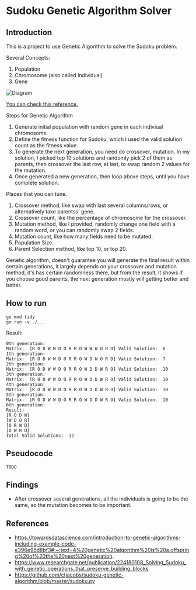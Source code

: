 # Sudoku Genetic Algorithm Solver

## Introduction

This is a project to use Genetic Algorithm to solve the Sudoku problem.

Several Concepts:
1. Population
2. Chromosome (also called Individual)
3. Gene

![Diagram](https://miro.medium.com/max/1112/1*vIrsxg12DSltpdWoO561yA.png "Diagram")


[You can check this reference.](https://towardsdatascience.com/introduction-to-genetic-algorithms-including-example-code-e396e98d8bf3#:~:text=A%20genetic%20algorithm%20is%20a,offspring%20of%20the%20next%20generation.)


Steps for Genetic Algorithm
1. Generate initial population with random gene in each indiviual chromosome.
2. Define the fitness function for Sudoku, which I used the valid solution count as the fitness value.
3. To generate the next generation, you need do crossover, mutation. In my solution, I picked top 10 solutions and randomly pick 2 of them as parents, then crossover the last row, at last, to swap random 2 values for the mutation.
4. Once generated a new generation, then loop above steps, until you have complete solution.

Places that you can tune.

1. Crossover method, like swap with last several columns/rows, or alternatively take parentss' gene.
2. Crossover count, like the percentage of chromosome for the crossover.
3. Mutation method, like I provided, randomly change one field with a random word, or you can randomly swap 2 fields.
4. Mutation count, like how many fields need to be mutated.
5. Population Size.
6. Parent Selection method, like top 10, or top 20.

Genetic algorithm, doesn't guarantee you will generate the final result within certain generations, it largely depends on your crossover and mutation method, it's has certain randomness there, but from the result, it shows if you choose good parents, the next generation mostly will getting better and better.

## How to run

```
go mod tidy
go run -v ./...
```

Result:

```
0th generation:
Matrix:  [R O D W W D O R R O W W W O R D] Valid Solution:  6
1th generation:
Matrix:  [R O D W W D O R R O W D W O R D] Valid Solution:  7
2th generation:
Matrix:  [R O D W W D O R R O W D D W R O] Valid Solution:  10
3th generation:
Matrix:  [R O D W W D O R R O W D D W R O] Valid Solution:  10
4th generation:
Matrix:  [R O D W W D O R R O W D D W R O] Valid Solution:  10
5th generation:
Matrix:  [R O D W W D O R R O W D D W R O] Valid Solution:  10
6th generation:
Result:
[R O D W]
[W D O R]
[O R W D]
[D W R O]
Total Valid Solutions:  12
```

## Pseudocode

```
TODO
```

## Findings

- After crossover several generations, all the individuals is going to be the same, so the mutation becomes to be important.

## References

- https://towardsdatascience.com/introduction-to-genetic-algorithms-including-example-code-e396e98d8bf3#:~:text=A%20genetic%20algorithm%20is%20a,offspring%20of%20the%20next%20generation.
- https://www.researchgate.net/publication/224180108_Solving_Sudoku_with_genetic_operations_that_preserve_building_blocks
- https://github.com/ctjacobs/sudoku-genetic-algorithm/blob/master/sudoku.py
